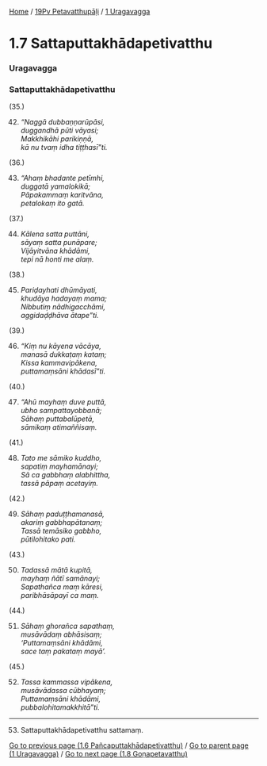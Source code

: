 
[Home](/) / [19Pv Petavatthupāḷi](../../19Pv.md) / [1 Uragavagga](../1.md)

# 1.7 Sattaputtakhādapetivatthu

### Uragavagga

### Sattaputtakhādapetivatthu

(35.)

42. _“Naggā dubbaṇṇarūpāsi,_  
_duggandhā pūti vāyasi;_  
_Makkhikāhi parikiṇṇā,_  
_kā nu tvaṃ idha tiṭṭhasī”ti._  


(36.)

43. _“Ahaṃ bhadante petīmhi,_  
_duggatā yamalokikā;_  
_Pāpakammaṃ karitvāna,_  
_petalokaṃ ito gatā._  


(37.)

44. _Kālena satta puttāni,_  
_sāyaṃ satta punāpare;_  
_Vijāyitvāna khādāmi,_  
_tepi nā honti me alaṃ._  


(38.)

45. _Pariḍayhati dhūmāyati,_  
_khudāya hadayaṃ mama;_  
_Nibbutiṃ nādhigacchāmi,_  
_aggidaḍḍhāva ātape”ti._  


(39.)

46. _“Kiṃ nu kāyena vācāya,_  
_manasā dukkaṭaṃ kataṃ;_  
_Kissa kammavipākena,_  
_puttamaṃsāni khādasī”ti._  


(40.)

47. _“Ahū mayhaṃ duve puttā,_  
_ubho sampattayobbanā;_  
_Sāhaṃ puttabalūpetā,_  
_sāmikaṃ atimaññisaṃ._  


(41.)

48. _Tato me sāmiko kuddho,_  
_sapatiṃ mayhamānayi;_  
_Sā ca gabbhaṃ alabhittha,_  
_tassā pāpaṃ acetayiṃ._  


(42.)

49. _Sāhaṃ paduṭṭhamanasā,_  
_akariṃ gabbhapātanaṃ;_  
_Tassā temāsiko gabbho,_  
_pūtilohitako pati._  


(43.)

50. _Tadassā mātā kupitā,_  
_mayhaṃ ñātī samānayi;_  
_Sapathañca maṃ kāresi,_  
_paribhāsāpayī ca maṃ._  


(44.)

51. _Sāhaṃ ghorañca sapathaṃ,_  
_musāvādaṃ abhāsisaṃ;_  
_‘Puttamaṃsāni khādāmi,_  
_sace taṃ pakataṃ mayā’._  


(45.)

52. _Tassa kammassa vipākena,_  
_musāvādassa cūbhayaṃ;_  
_Puttamaṃsāni khādāmi,_  
_pubbalohitamakkhitā”ti._  


---

53. Sattaputtakhādapetivatthu sattamaṃ.



[Go to previous page (1.6 Pañcaputtakhādapetivatthu)](1.6.md) / [Go to parent page (1 Uragavagga)](../1.md) / [Go to next page (1.8 Goṇapetavatthu)](1.8.md)


